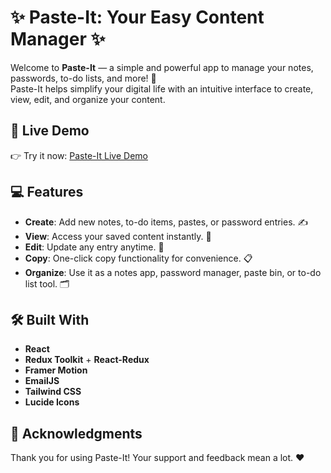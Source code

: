 # ✨ Paste-It: Your Easy Content Manager ✨

Welcome to **Paste-It** — a simple and powerful app to manage your notes, passwords, to-do lists, and more! 🎉  
Paste-It helps simplify your digital life with an intuitive interface to create, view, edit, and organize your content.

## 🚀 Live Demo

👉 Try it now: [Paste-It Live Demo](https://pasteit-sagar.netlify.app/)

## 💻 Features

- **Create**: Add new notes, to-do items, pastes, or password entries. ✍️  
- **View**: Access your saved content instantly. 👀  
- **Edit**: Update any entry anytime. 🔄  
- **Copy**: One-click copy functionality for convenience. 📋  
- **Organize**: Use it as a notes app, password manager, paste bin, or to-do list tool. 🗂️  

## 🛠️ Built With

- **React**
- **Redux Toolkit** + **React-Redux**
- **Framer Motion**
- **EmailJS**
- **Tailwind CSS**
- **Lucide Icons**

## 🎉 Acknowledgments
Thank you for using Paste-It!
Your support and feedback mean a lot. ❤️
